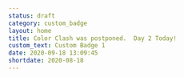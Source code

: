 ```yaml
---
status: draft
category: custom_badge
layout: home
title: Color Clash was postponed.  Day 2 Today!
custom_text: Custom Badge 1
date: 2020-09-18 13:09:45
shortdate: 2020-08-18
---
```


